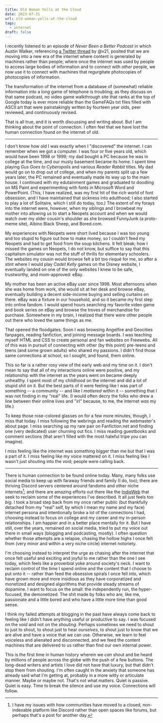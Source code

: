 ```yaml
---
title: Old Woman Yells at the Cloud
date: 2023-07-31
url: old-woman-yells-at-the-cloud
tags:
  - internet
draft: false
---
```

I recently listened to an episode of *Never Been a Better Podcast* in which Austin Walker, referencing [a Twitter thread](https://twitter.com/v21/status/1490297801569353729) by @v21, posited that we are moving into a new era of the internet where content is generated by machines rather than people; where once the internet was used by people to access large bodies of information and to connect with *other* people, we now use it to connect with machines that regurgitate photocopies of photocopies of information.

The transformation of the internet from a database of (somewhat) reliable information into a long game of telephone is troubling; as they discuss on that same podcast, no video game walkthrough site that ranks at the top of Google today is ever more reliable than the GameFAQs txt files filled with ASCII art that were painstakingly written by fourteen year olds, peer reviewed, and continuously revised.

That is all true, and it is worth discussing and writing about. But I am thinking about the point of connection. I often feel that we have lost the human connection found on the internet of old.

---
I don't know how old I was exactly when I "discovered" the internet. I can remember when we got a computer. I was four or five years old, which would have been 1998 or 1999; my dad bought a PC because he was in college at the time, and our musty basement became its home. I spent time playing *Gus Goes to Cyberopolis* and various *Reader Rabbit* titles. My dad would go on to drop out of college, and when my parents split up a few years later, the PC remained and eventually made its way up to the main house. I continued with my edutainment games and graduated to doodling on MS Paint and experimenting with fonts in Microsoft Word and PowerPoint. (This, I have realized, was my first hit of the rich world of font obsession, and I have maintained that sickness into adulthood; I also started to play a lot of Solitaire, which I still do today, too.) The extent of my forays into the internet were, however, when my siblings and I browbeat my mother into allowing us to start a Neopets account and when we would watch over my older cousin's shoulder as she browsed FunnyJunk (a proto-meme site), Albino Black Sheep, and Bored.com.

My experiences with Neopets were short lived because I was too young and too stupid to figure out how to make money, so I couldn't feed my Neopets and had to get food from the soup kitchens. It felt bleak; how I missed the games on Neopets, I do not know, but suffice to say that this capitalism simulator was not the stuff of thrills for elementary schoolers. The websites my cousin would browse felt a bit too risqué for me, so after a stint where I would play *Cadet Kelly* games on the Disney website, I eventually landed on one of the only websites I knew to be safe, trustworthy, and mom-approved: eBay.

My mother has been an active eBay user since 1998. Most afternoons when she was home from work, she would sit at her desk and browse eBay, eventually building a decent side-income buying and selling curtains on there. eBay was a fixture in our household, and so it became my first step into online fandom. I would spend hours searching my favorite video game and book series on eBay and browse the troves of merchandise for purchase. Somewhere in my brain, I realized that there were other people out there who loved the same things as me.

That opened the floodgates. Soon I was browsing Angelfire and Geocities fanpages, reading fanfiction, and joining message boards. I was teaching myself HTML and CSS to create personal and fan websites on Freewebs. All of this was in pursuit of connecting with other (by this point) pre-teens and teens (and some grown adults) who shared my passions. I didn't find those same connections at school, so I sought, and found, them online.

This so far is a rather rosy view of the early web and my time on it. I don't mean to say that all of my interactions online were positive, and my relationship with the internet as the years went on became deeply unhealthy. I spent most of my childhood on the internet and did a lot of stupid shit on it. But the best parts of it were feeling like I was part of something -- a community -- and like I *mattered* within it -- something that I was not finding in my "real" life. (I would often decry the folks who drew a line between their online lives and "irl" because, to me, the internet *was* my life.)

To keep those rose-colored glasses on for a few more minutes, though, I miss that today. I miss following the webrings and reading the webmaster's about page. I miss searching up my rare pair on Fanfiction.net and finding one (very dedicated) user churning out fics. I miss reading guestbooks and comment sections (that aren't filled with the most hateful tripe you can imagine).

I miss feeling like the internet was something bigger than me but that I was a part of it. I miss feeling like my voice mattered on it. I miss feeling like I wasn't just shouting into the void; people were calling back.

---
There is human connection to be found online today. Many, many folks use social media to keep up with faraway friends and family (I do, too); there are thriving Discord servers centered around fandoms and other niche internets[^1]; and there are amazing efforts out there like the [IndieWeb](https://indieweb.org/) that seek to reclaim some of the experiences I've described. It all just feels too *big*. I took a broad step back from my once rather public (but thankfully detached from my "real" self, by which I mean my name and my face) internet persona and intentionally broke a lot of the connections I had, choosing instead to focus on college and my career and my in-person relationships. I am happier and in a better place mentally for it. But I have still, over the years, remained on social media, tried to put my voice out there in small ways (blogging and podcasting, mostly). I often question whether those attempts are a relapse, chasing the hollow highs I once felt from (very minor and within a very niche circle) internet notoriety.

I'm choosing instead to interpret the urge as chasing after the internet that once felt useful and exciting and joyful to me rather than the one I see today, which feels like a proverbial yoke around society's neck. I want to reclaim control of the time I spend online and the content that I choose to put onto it -- rather than feed the obsessive spirals I once fell into, which have grown more and more insidious as they have corporatized and monetized and designed algorithms that provide steady streams of dopamine. I want to focus on the small: the independently run, the hyper-focused, the demonetized. The shit made by folks who are, like me, passionate and a little bored and who have a little more time than good sense.

I think my failed attempts at blogging in the past have always come back to feeling like I didn't have anything useful or productive to say. I was focused on the *void* and not on the *shouting*. Perhaps sometimes we need to shout to just to shout, to shout just to hear *ourselves*, to shout just to know that we are alive and have a voice that we can use. Otherwise, we learn to feel voiceless and alienated and disconnected, and we feed the content machines that are delivered to us rather than find our own internal power.

This is the first time in human history wherein we *can* shout and be heard by millions of people across the globe with the push of a few buttons. The long-dead writers and artists I love did not have that luxury, but that didn't stop them from shouting. I'm often caught in the anxiety that someone has already said what I'm getting at, probably in a more witty or articulate manner. Maybe or maybe not. That's not what matters. Quiet is passive. Quiet is easy. Time to break the silence and use my voice. Connections will follow.

[^1]: I have my issues with how communities have moved to a closed, non-indexable platform like Discord rather than open spaces like forums, but perhaps that's a post for another day.
